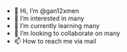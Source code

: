 - 👋 Hi, I’m @gan12xmen
- 👀 I’m interested in many
- 🌱 I’m currently learning many
- 💞️ I’m looking to collaborate on many
- 📫 How to reach me via mail

<!---
gan12xmen/gan12xmen is a ✨ special ✨ repository because its `README.md` (this file) appears on your GitHub profile.
You can click the Preview link to take a look at your changes.
--->
